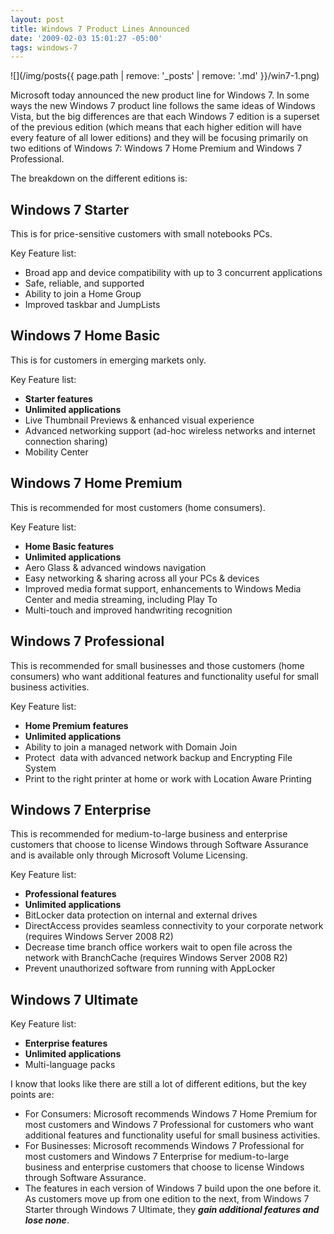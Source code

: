 ```yaml
---
layout: post
title: Windows 7 Product Lines Announced
date: '2009-02-03 15:01:27 -05:00'
tags: windows-7
---
```


![](/img/posts{{ page.path | remove: '_posts' | remove: '.md' }}/win7-1.png) 

Microsoft today announced the new product line for Windows 7. In some ways the new Windows 7 product line follows the same ideas of Windows Vista, but the big differences are that each Windows 7 edition is a superset of the previous edition (which means that each higher edition will have every feature of all lower editions) and they will be focusing primarily on two editions of Windows 7: Windows 7 Home Premium and Windows 7 Professional.

The breakdown on the different editions is:

## Windows 7 Starter
This is for price-sensitive customers with small notebooks PCs.

Key Feature list:

* Broad app and device compatibility with up to 3 concurrent applications
* Safe, reliable, and supported
* Ability to join a Home Group
* Improved taskbar and JumpLists

## Windows 7 Home Basic 
This is for customers in emerging markets only.

Key Feature list:

* **Starter features**
* **Unlimited applications**
* Live Thumbnail Previews & enhanced visual experience
* Advanced networking support (ad-hoc wireless networks and internet connection sharing)
* Mobility Center

## Windows 7 Home Premium

This is recommended for most customers (home consumers).

Key Feature list:

* **Home Basic features**
* **Unlimited applications**
* Aero Glass & advanced windows navigation
* Easy networking & sharing across all your PCs & devices
* Improved media format support, enhancements to Windows Media Center and media streaming, including Play To
* Multi-touch and improved handwriting recognition

## Windows 7 Professional

This is recommended for small businesses and those customers (home consumers) who want additional features and functionality useful for small business activities.

Key Feature list:

* **Home Premium features**
* **Unlimited applications**
* Ability to join a managed network with Domain Join
* Protect  data with advanced network backup and Encrypting File System
* Print to the right printer at home or work with Location Aware Printing

## Windows 7 Enterprise

This is recommended for medium-to-large business and enterprise customers that choose to license Windows through Software Assurance and is available only through Microsoft Volume Licensing.

Key Feature list:

* **Professional features**
* **Unlimited applications**
* BitLocker data protection on internal and external drives
* DirectAccess provides seamless connectivity to your corporate network (requires Windows Server 2008 R2)
* Decrease time branch office workers wait to open file across the network with BranchCache (requires Windows Server 2008 R2)
* Prevent unauthorized software from running with AppLocker

## Windows 7 Ultimate

Key Feature list:

* **Enterprise features**
* **Unlimited applications**
* Multi-language packs

I know that looks like there are still a lot of different editions, but the key points are:

* For Consumers: Microsoft recommends Windows 7 Home Premium for most customers and Windows 7 Professional for customers who want additional features and functionality useful for small business activities. 
* For Businesses: Microsoft recommends Windows 7 Professional for most customers and Windows 7 Enterprise for medium-to-large business and enterprise customers that choose to license Windows through Software Assurance. 
* The features in each version of Windows 7 build upon the one before it. As customers move up from one edition to the next, from Windows 7 Starter through Windows 7 Ultimate, they ***gain additional features and lose none***. 
